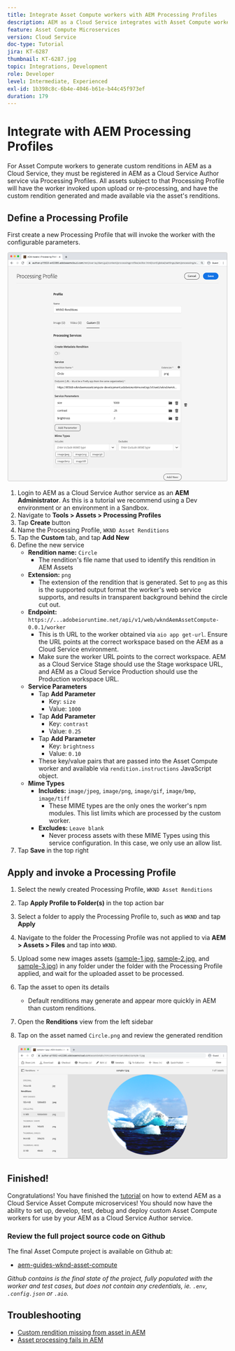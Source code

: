 ```yaml
---
title: Integrate Asset Compute workers with AEM Processing Profiles
description: AEM as a Cloud Service integrates with Asset Compute workers deployed to Adobe I/O Runtime via AEM Assets Processing Profiles. Processing Profiles are configured in the Author service to process specific assets using custom workers, and store the files generated by the workers as asset renditions.
feature: Asset Compute Microservices
version: Cloud Service
doc-type: Tutorial
jira: KT-6287
thumbnail: KT-6287.jpg
topic: Integrations, Development
role: Developer
level: Intermediate, Experienced
exl-id: 1b398c8c-6b4e-4046-b61e-b44c45f973ef
duration: 179
---
```

# Integrate with AEM Processing Profiles

For Asset Compute workers to generate custom renditions in AEM as a Cloud Service, they must be registered in AEM as a Cloud Service Author service via Processing Profiles. All assets subject to that Processing Profile will have the worker invoked upon upload or re-processing, and have the custom rendition generated and made available via the asset's renditions.

## Define a Processing Profile

First create a new Processing Profile that will invoke the worker with the configurable parameters.

![Processing profile](./assets/processing-profiles/new-processing-profile.png)

1. Login to AEM as a Cloud Service Author service as an __AEM Administrator__. As this is a tutorial we recommend using a Dev environment or an environment in a Sandbox.
1. Navigate to __Tools > Assets > Processing Profiles__
1. Tap __Create__ button
1. Name the Processing Profile, `WKND Asset Renditions`
1. Tap the __Custom__ tab, and tap __Add New__
1. Define the new service
    + __Rendition name:__ `Circle`
        + The rendition's file name that used to identify this rendition in AEM Assets
    + __Extension:__ `png`
        + The extension of the rendition that is generated. Set to `png` as this is the supported output format the worker's web service supports, and results in transparent background behind the circle cut out.
    + __Endpoint:__ `https://...adobeioruntime.net/api/v1/web/wkndAemAssetCompute-0.0.1/worker`
        + This is th URL to the worker obtained via `aio app get-url`. Ensure the URL points at the correct workspace based on the AEM as a Cloud Service environment.
        + Make sure the worker URL points to the correct workspace. AEM as a Cloud Service Stage should use the Stage workspace URL, and AEM as a Cloud Service Production should use the Production workspace URL.
    + __Service Parameters__
        + Tap __Add Parameter__
            + Key: `size`
            + Value: `1000`
        + Tap __Add Parameter__
            + Key: `contrast`
            + Value: `0.25`
        + Tap __Add Parameter__
            + Key: `brightness`
            + Value: `0.10`
        + These key/value pairs that are passed into the Asset Compute worker and available via `rendition.instructions` JavaScript object.
    + __Mime Types__
        + __Includes:__ `image/jpeg`, `image/png`, `image/gif`, `image/bmp`, `image/tiff`
            + These MIME types are the only ones the worker's npm modules. This list limits which are processed by the custom worker.
        + __Excludes:__ `Leave blank`
            + Never process assets with these MIME Types using this service configuration. In this case, we only use an allow list.
1. Tap __Save__ in the top right

## Apply and invoke a Processing Profile

1. Select the newly created Processing Profile, `WKND Asset Renditions`
1. Tap __Apply Profile to Folder(s)__ in the top action bar
1. Select a folder to apply the Processing Profile to, such as `WKND` and tap __Apply__
1. Navigate to the folder the Processing Profile was not applied to via __AEM > Assets > Files__ and tap into `WKND`.
1. Upload some new images assets ([sample-1.jpg](../assets/samples/sample-1.jpg), [sample-2.jpg](../assets/samples/sample-2.jpg), and [sample-3.jpg](../assets/samples/sample-3.jpg)) in any folder under the folder with the Processing Profile applied, and wait for the uploaded asset to be processed.
1. Tap the asset to open its details
    + Default renditions may generate and appear more quickly in AEM than custom renditions.
1. Open the __Renditions__ view from the left sidebar
1. Tap on the asset named `Circle.png` and review the generated rendition

    ![Generated rendition](./assets/processing-profiles/rendition.png)

## Finished!

Congratulations! You have finished the [tutorial](../overview.md) on how to extend AEM as a Cloud Service Asset Compute microservices! You should now have the ability to set up, develop, test, debug and deploy custom Asset Compute workers for use by your AEM as a Cloud Service Author service.

### Review the full project source code on Github

The final Asset Compute project is available on Github at:

+ [aem-guides-wknd-asset-compute](https://github.com/adobe/aem-guides-wknd-asset-compute)

_Github contains is the final state of the project, fully populated with the worker and test cases, but does not contain any credentials, ie. `.env`, `.config.json` or `.aio`._

## Troubleshooting

+ [Custom rendition missing from asset in AEM](../troubleshooting.md#custom-rendition-missing-from-asset)
+ [Asset processing fails in AEM](../troubleshooting.md#asset-processing-fails)

